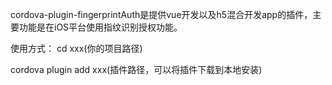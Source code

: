 cordova-plugin-fingerprintAuth是提供vue开发以及h5混合开发app的插件，主要功能是在iOS平台使用指纹识别授权功能。

使用方式：
cd xxx(你的项目路径)

cordova plugin add xxx(插件路径，可以将插件下载到本地安装)


<script type="text/javascript" charset="utf-8" src="cordova.js"></script>
<script type="text/javascript" charset="utf-8">

function fingerprintAuthSdkPlugin() {
fingerprintAuth.isAvailable(success,error);
}
function success(msg){
alert(msg);
}
function error(msg){
alert(msg);
}
</script>
